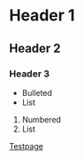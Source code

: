 # Header 1
## Header 2
### Header 3

- Bulleted
- List

1. Numbered
2. List

[Testpage](https://craftecode.github.io/adventuring/testpage)
